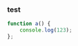 ### test

```javascript
function a() {
	console.log(123);
};
```

[0001]: file://192.168.0.250/09_TestCase/RedmineTestSample/SBGrid2.5/5451.html

[0002]: (file://192.168.0.250/09_TestCase/RedmineTestSample/SBGrid2.5/5451.html)

[0003]: http://sbbowl.mynetgear.com:249/redmine/projects/sbgrid/issues

[0004]: (http://sbbowl.mynetgear.com:249/redmine/projects/sbgrid/issues)